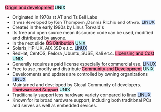 <mark style="background: #FF5582A6;">Origin and development</mark>
<mark style="background: #ABF7F7A6;">UNIX</mark>
- Originated in 1970s at AT and Ts Bell Labs 
- It was developed by Ken Thompson ,Dennis Ritchie and others.
<mark style="background: #ADCCFFA6;">LINUX</mark>
- Created in the early 1990s by Linus Torvald's 
- Its free and open source mean its source code can be used,  modified and distributed by anyone.
- In the next slide 
<mark style="background: #FF5582A6;">OS Ditribution</mark>
<mark style="background: #ABF7F7A6;">UNIX</mark>
- Solaris, HP-UX, AIX.BSD e.t.c.
<mark style="background: #ADCCFFA6;">LINUX</mark>
- RedHat, CentOS, Fedora ,Ubuntu, SUSE, Kali e.t.c.
<mark style="background: #FF5582A6;">Licensing and Cost</mark>
<mark style="background: #ABF7F7A6;">UNIX</mark>
- Generally requires a paid license especially for commercial use.
<mark style="background: #ADCCFFA6;">LINUX</mark>
- Free to use ,modify and distribute
<mark style="background: #FF5582A6;">Community and Development</mark>
<mark style="background: #ABF7F7A6;">UNIX</mark>
- Developments and updates are controlled by owning organizations 
<mark style="background: #ADCCFFA6;">LINUX</mark>
- Maintained and developed by Global Community of developers.
<mark style="background: #FF5582A6;">Hardware and Support</mark>
<mark style="background: #ABF7F7A6;">UNIX</mark>
- Traditionally support less hardware variety compared to linux
<mark style="background: #ADCCFFA6;">LINUX</mark>
- Known for its broad hardware support, including both traditional PCs and serves as well as embedded devices.